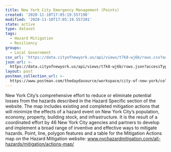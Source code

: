 ```yaml
---
title: New York City Emergency Management (Points)
created: '2020-11-10T17:05:19.557190'
modified: '2020-11-10T17:05:19.557201'
state: active
type: dataset
tags:
  - Hazard Mitigation
  - Resiliency
groups:
  - Local Government
csv_url: 'https://data.cityofnewyork.us/api/views/t7k8-wj6b/rows.csv?accessType=DOWNLOAD'
json_url: >-
  https://data.cityofnewyork.us/api/views/t7k8-wj6b/rows.json?accessType=DOWNLOAD
layout: post
postman_collection_url: >-
  https://www.postman.com/thedaydasource/workspace/city-of-new-york/collection/15909983-9e636290-c356-4460-b102-beec1c1e3788
---
```

New York City’s comprehensive effort to reduce or eliminate potential losses from the hazards described in the Hazard Specific section of the website. The map includes existing and completed mitigation actions that will minimize the effects of a hazard event on New York City’s population, economy, property, building stock, and infrastructure. It is the result of a coordinated effort by 46 New York City agencies and partners to develop and implement a broad range of inventive and effective ways to mitigate hazards. Point, line, polygon features and a table for the Mitigation Actions map on the Hazard Mitigation website: www.nychazardmitigation.com/all-hazards/mitigation/actions-map/
